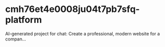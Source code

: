 # cmh76et4e0008ju04t7pb7sfq-platform
AI-generated project for chat: Create a professional, modern website for a compan...
